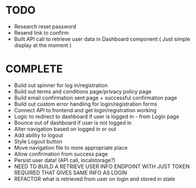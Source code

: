 # TODO

- Research reset password
- Resend link to confirm
- Built API call to retrieve user data in Dashboard component ( Just simple display at the moment )


# COMPLETE

- Build out spinner for log in/registration
- Build out terms and conditions page/privacy policy page
- Build email confirmation sent page + successful confirmation page
- Build out custom error handling for login/registration forms
- Connect API to frontend and get login/registration working
- Logic to redirect to dashboard if user is logged in - from Login page
- Bounce out of dashboard if user is not logged in
- Alter navigation based on logged in or out
- Add ability to logout
- Style Logout button
- Move navigation file to more appropriate place
- Allow confirmation from success page
- Persist user data! (API call, localstorage?)
- NEED TO BUILD A RETRIEVE USER INFO ENDPOINT WITH JUST TOKEN REQUIRED THAT GIVES SAME INFO AS LOGIN
- REFACTOR what is retrieved from user on login and stored in state
